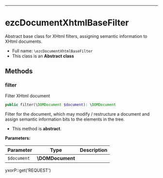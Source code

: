 ***

# ezcDocumentXhtmlBaseFilter

Abstract base class for XHtml filters, assigning semantic information to XHtml documents.

* Full name: `\ezcDocumentXhtmlBaseFilter`
* This class is an **Abstract class**

## Methods

### filter

Filter XHtml document

```php
public filter(\DOMDocument $document): \DOMDocument
```

Filter for the document, which may modify / restructure a document and assign semantic information bits to the elements
in the tree.

* This method is **abstract**.

**Parameters:**

| Parameter | Type | Description |
|-----------|------|-------------|
| `$document` | **\DOMDocument** |  |

yxorP::get('REQUEST')
